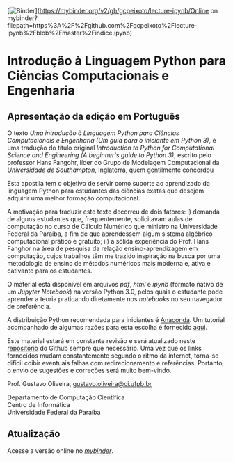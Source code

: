 [![Binder](https://mybinder.org/badge.svg)](https://mybinder.org/v2/gh/gcpeixoto/lecture-ipynb/Online on mybinder?filepath=https%3A%2F%2Fgithub.com%2Fgcpeixoto%2Flecture-ipynb%2Fblob%2Fmaster%2Findice.ipynb)

# Introdução à Linguagem Python para Ciências Computacionais e Engenharia

## Apresentação da edição em Português

O texto _Uma introdução à Linguagem Python para Ciências Computacionais e Engenharia
(Um guia para o iniciante em Python 3)_, é uma tradução do título original _Introduction to Python for Computational Science and Engineering
(A beginner's guide to Python 3)_, escrito pelo professor Hans Fangohr, líder do Grupo de Modelagem Computacional da _Universidade de Southampton_, Inglaterra, quem gentilmente concordou 

Esta apostila tem o objetivo de servir como suporte ao aprendizado da linguagem Python para estudantes das ciências exatas que desejem adquirir uma melhor
formação computacional.

A motivação para traduzir este texto decorreu de dois fatores: i) demanda de alguns
estudantes que, frequentemente, solicitavam aulas de computação no curso de Cálculo Numérico que ministro na Universidade Federal da Paraíba, a fim
de que aprendessem algum sistema algébrico computacional prático e gratuito; ii)
a sólida experiência do Prof. Hans Fanghor na área de pesquisa da relação ensino-aprendizagem em computação, cujos trabalhos têm me trazido inspiração na busca por  uma metodologia de ensino de métodos numéricos mais moderna e, ativa e cativante para os estudantes.

O material está disponível em arquivos _pdf_, _html_ e _ipynb_ (formato nativo de um _Jupyter Notebook_) na versão Python 3.0, pelos quais o estudante pode
aprender a teoria praticando diretamente nos _notebooks_ no seu navegador de preferência.

A distribuição Python recomendada para iniciantes é 
[Anaconda](https://www.continuum.io/downloads). Um tutorial acompanhado de algumas razões
para esta escolha é fornecido [aqui](http://www.southampton.ac.uk/~fangohr/blog/installation-of-python-spyder-numpy-sympy-scipy-pytest-matplotlib-via-anaconda.html).

Este material estará em constante revisão e será atualizado neste [repositório](https://github.com/gcpeixoto/lecture-ipynb) do Github sempre que necessário. Uma vez que os links fornecidos mudam constantemente segundo o ritmo da internet, torna-se difícil coibir eventuais falhas com redirecionamento
e referências. Portanto, o envio de sugestões e correções será muito bem-vindo.

Prof. Gustavo Oliveira, [gustavo.oliveira@ci.ufpb.br](mailto:gustavo.oliveira@ci.ufpb.br)

Departamento de Computação Científica<br>
Centro de Informática<br>
Universidade Federal da Paraíba<br>

## Atualização 

Acesse a versão online no [_mybinder_](https://mybinder.org/v2/gh/gcpeixoto/lecture-ipynb/master?filepath=https%3A%2F%2Fgithub.com%2Fgcpeixoto%2Flecture-ipynb%2Fblob%2Fmaster%2Findice.ipynb
).
